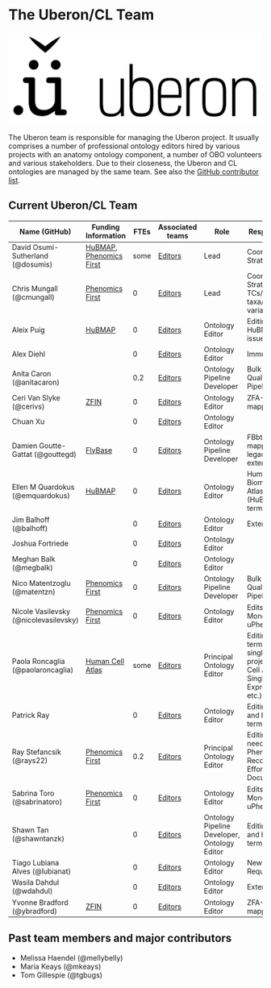 # The Uberon/CL Team

![](images/uberon_logo.png)

The Uberon team is responsible for managing the Uberon project. It usually comprises a number of professional ontology editors hired by various projects with an anatomy ontology component, a number of OBO volunteers and various stakeholders. Due to their closeness, the Uberon and CL ontologies are managed by the same team. See also the [GitHub contributor list](https://github.com/obophenotype/uberon/graphs/contributors).

## Current Uberon/CL Team

| Name (GitHub) | Funding Information | FTEs | Associated teams | Role | Responsibilities |
| ---- | ---- | ---- | ---- | ---- | ---- |
| David Osumi-Sutherland (@dosumis) | [HuBMAP](https://commonfund.nih.gov/hubmap/fundedresearch), [Phenomics First](https://grantome.com/grant/NIH/RM1-HG010860-01) | some | [Editors](https://github.com/orgs/obophenotype/teams/uberon-cl-curators) | Lead | Coordination, Strategy |
| Chris Mungall (@cmungall) | [Phenomics First](https://grantome.com/grant/NIH/RM1-HG010860-01) | 0 | [Editors](https://github.com/orgs/obophenotype/teams/uberon-cl-curators) | Lead | Coordination, Strategy, TCs/Orphan taxa/evolutionary variability |
| Aleix Puig | [HuBMAP](https://commonfund.nih.gov/hubmap/fundedresearch)|0| [Editors](https://github.com/orgs/obophenotype/teams/uberon-cl-curators) | Ontology Editor | Editing for HuBMAP and as issues require.
| Alex Diehl | | 0 | [Editors](https://github.com/orgs/obophenotype/teams/uberon-cl-curators) | Ontology Editor | Immune cells |
| Anita Caron (@anitacaron)| | 0.2 | [Editors](https://github.com/orgs/obophenotype/teams/uberon-cl-curators) | Ontology Pipeline Developer | Bulk Edits, Quality Control, Pipeline. |
| Ceri Van Slyke (@cerivs) | [ZFIN](https://zfin.org/) | 0 | [Editors](https://github.com/orgs/obophenotype/teams/uberon-cl-curators) | Ontology Editor | ZFA-Uberon mappings. |
| Chuan Xu || 0 | [Editors](https://github.com/orgs/obophenotype/teams/uberon-cl-curators) | Ontology Editor | |
| Damien Goutte-Gattat (@gouttegd) | [FlyBase](https://flybase.org/) | 0 | [Editors](https://github.com/orgs/obophenotype/teams/uberon-cl-curators) | Ontology Pipeline Developer | FBbt-Uberon mappings, legacy pipelines extermination |
| Ellen M Quardokus (@emquardokus) | [HuBMAP](https://commonfund.nih.gov/hubmap/fundedresearch)|0| [Editors](https://github.com/orgs/obophenotype/teams/uberon-cl-curators) | Ontology Editor | Human Biomolecular Atlas Program (HuBMAP) new term requests.|
| Jim Balhoff (@balhoff) | | 0 | [Editors](https://github.com/orgs/obophenotype/teams/uberon-cl-curators) | Ontology Editor | External advisor. |
| Joshua Fortriede | |0 | [Editors](https://github.com/orgs/obophenotype/teams/uberon-cl-curators) | Ontology Editor | |
| Meghan Balk (@megbalk)|  | 0 | [Editors](https://github.com/orgs/obophenotype/teams/uberon-cl-curators) | Ontology Editor | |
| Nico Matentzoglu (@matentzn) | [Phenomics First](https://grantome.com/grant/NIH/RM1-HG010860-01) | 0 | [Editors](https://github.com/orgs/obophenotype/teams/uberon-cl-curators) | Ontology Pipeline Developer | Bulk Edits, Quality Control, Pipeline. |
| Nicole Vasilevsky (@nicolevasilevsky) | [Phenomics First](https://grantome.com/grant/NIH/RM1-HG010860-01)  | 0 | [Editors](https://github.com/orgs/obophenotype/teams/uberon-cl-curators) | Ontology Editor | Edits needed for Mondo or uPheno. |
| Paola Roncaglia (@paolaroncaglia) | [Human Cell Atlas](https://www.humancellatlas.org/) | some | [Editors](https://github.com/orgs/obophenotype/teams/uberon-cl-curators) | Principal Ontology Editor | Editing cell type terms needed for single-cell projects (Human Cell Atlas (HCA), Single Cell Expression Atlas, etc.) |
| Patrick Ray |  | 0 | [Editors](https://github.com/orgs/obophenotype/teams/uberon-cl-curators) | Ontology Editor | Editing Neurons and brain related terms.| 
| Ray Stefancsik (@rays22) | [Phenomics First](https://grantome.com/grant/NIH/RM1-HG010860-01) | 0.2 | [Editors](https://github.com/orgs/obophenotype/teams/uberon-cl-curators) | Principal Ontology Editor | Editing; Tickets needed for the Phenotype Reconciliation Effort; Documentation. |
| Sabrina Toro (@sabrinatoro) | [Phenomics First](https://grantome.com/grant/NIH/RM1-HG010860-01)  | 0 | [Editors](https://github.com/orgs/obophenotype/teams/uberon-cl-curators) | Ontology Editor | Edits needed for Mondo or uPheno. |
| Shawn Tan (@shawntanzk)| | 0 | [Editors](https://github.com/orgs/obophenotype/teams/uberon-cl-curators) | Ontology Pipeline Developer, Ontology Editor | Editing Neurons and brain related terms. |
| Tiago Lubiana Alves (@lubianat) |  | 0 | [Editors](https://github.com/orgs/obophenotype/teams/uberon-cl-curators) | Ontology Editor | New Term Requests. |
| Wasila Dahdul (@wdahdul) | | 0 | [Editors](https://github.com/orgs/obophenotype/teams/uberon-cl-curators) | Ontology Editor | External advisor. |
| Yvonne Bradford (@ybradford) | [ZFIN](https://zfin.org/) | 0 | [Editors](https://github.com/orgs/obophenotype/teams/uberon-cl-curators) | Ontology Editor | ZFA-Uberon mappings. |


## Past team members and major contributors

- Melissa Haendel (@mellybelly)
- Maria Keays (@mkeays)
- Tom Gillespie (@tgbugs)
 
